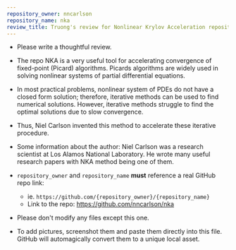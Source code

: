```yaml
---
repository_owner: nncarlson
repository_name: nka
review_title: Truong's review for Nonlinear Krylov Acceleration repository by Niel Carlson
---
```

- Please write a thoughtful review.
- The repo NKA is a very useful tool for accelerating convergence of fixed-point (Picard) algorithms. Picards algorithms are widely used in solving nonlinear systems of partial differential equations.
- In most practical problems, nonlinear system of PDEs do not have a closed form solution; therefore, iterative methods can be used to find numerical solutions. However, iterative methods struggle to find the optimal solutions due to slow convergence.
- Thus, Niel Carlson invented this method to accelerate these iterative procedure.
- Some information about the author: Niel Carlson was a research scientist at Los Alamos National Laboratory. He wrote many useful research papers with NKA method being one of them.

- `repository_owner` and `repository_name` **must** reference a real GitHub repo link:
  - ie. `https://github.com/{repository_owner}/{repository_name}`
  - Link to the repo: https://github.com/nncarlson/nka

- Please don't modify any files except this one.

- To add pictures, screenshot them and paste them directly into this file.  GitHub will automagically convert them to a unique local asset.
